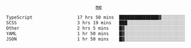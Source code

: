 <p align="center">
  <samp>
    <a href="https://yiwwhl.com">me</a>
  </samp>
</p>

<!--START_SECTION:waka-->

```txt
TypeScript                 17 hrs 50 mins  ███████████████▓░░░░░░░░░   62.11 %
SCSS                       3 hrs 19 mins   ███░░░░░░░░░░░░░░░░░░░░░░   11.59 %
Other                      2 hrs 5 mins    █▓░░░░░░░░░░░░░░░░░░░░░░░   07.30 %
YAML                       1 hr 50 mins    █▓░░░░░░░░░░░░░░░░░░░░░░░   06.40 %
JSON                       1 hr 50 mins    █▓░░░░░░░░░░░░░░░░░░░░░░░   06.40 %
```

<!--END_SECTION:waka-->